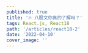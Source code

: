 ```yaml
---
published: true
title: '🔥 八股文你真的了解吗？'
tags: React.js, React18
path: '/articles/react18-2'
date: '2022-04-10'
cover_image: ''
---
```

